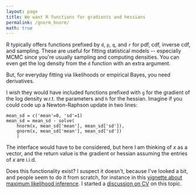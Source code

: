 ```yaml
---
layout: page
title: We want R functions for gradients and hessians
permalink: /gnorm_hnorm/
math: true
---
```



R typically offers functions prefixed by `d`, `p`, `q`, and `r` for pdf, cdf, inverse cdf, and sampling. These are useful for fitting statistical models -- especially MCMC since you're usually sampling and computing densities. You can even get the log density from the `d` function with an extra argument. 

But, for everyday fitting via likelihoods or empirical Bayes, you need derivatives.

I wish they would have included functions prefixed with `g` for the gradient of the log density w.r.t. the parameters and `h` for the hessian. Imagine if you could code up a Newton-Raphson update in two lines:

    mean_sd = c('mean'=0, 'sd'=1)
    mean_sd = mean_sd - solve( 
        hnorm(x, mean_sd['mean'], mean_sd['sd']), 
        gnorm(x, mean_sd['mean'], mean_sd['sd']) 
        )

The interface would have to be considered, but here I am thinking of $x$ as a vector, and the return value is the gradient or hessian assuming the entries of $x$ are i.i.d.

Does this functionality exist? I suspect it doesn't, because I've looked a bit, and people seem to do it from scratch, for instance in this [vignette about maximum likelihood inference](https://r-forge.r-project.org/scm/viewvc.php/*checkout*/paper/CompStat/maxLik.pdf?revision=1114&root=maxlik&pathrev=1114
). I started a [discussion on CV](https://stats.stackexchange.com/questions/386860/does-any-r-package-offer-gnorm-hnorm-and-similar-what-about-other-langu) on this topic.